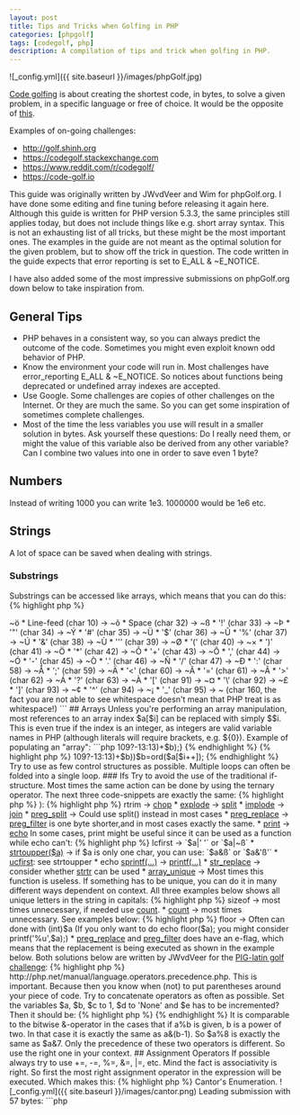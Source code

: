 ```yaml
---
layout: post
title: Tips and Tricks when Golfing in PHP
categories: [phpgolf]
tags: [codegolf, php]
description: A compilation of tips and trick when golfing in PHP.
---
```


![_config.yml]({{ site.baseurl }}/images/phpGolf.jpg)

<a href="https://en.wikipedia.org/wiki/Code_golf">Code golfing</a> is about creating the shortest code, in bytes, to solve a given problem, in a specific language or free of choice. It would be the opposite of <a href="https://xkcd.com/1960/">this</a>. 

Examples of on-going challenges:
* <a href="http://golf.shinh.org">http://golf.shinh.org</a>
* <a href="https://codegolf.stackexchange.com">https://codegolf.stackexchange.com</a>
* <a href="https://www.reddit.com/r/codegolf/">https://www.reddit.com/r/codegolf/</a>
* <a href="https://code-golf.io">https://code-golf.io</a>

This guide was originally written by JWvdVeer and Wim for phpGolf.org. I have done some editing and fine tuning before releasing it again here. Although this guide is written for PHP version 5.3.3, the same principles still applies today, but does not include things like e.g. short array syntax. This is not an exhausting list of all tricks, but these might be the most important ones. The examples in the guide are not meant as the optimal solution for the given problem, but to show off the trick in question. The code written in the guide expects that error reporting is set to E_ALL & ~E_NOTICE.

I have also added some of the most impressive submissions on phpGolf.org down below to take inspiration from.

## General Tips

* PHP behaves in a consistent way, so you can always predict the outcome of the code. Sometimes you might even exploit known odd behavior of PHP.
* Know the environment your code will run in. Most challenges have error_reporting E_ALL & ~E_NOTICE. So notices about functions being deprecated or undefined array indexes are accepted.
* Use Google. Some challenges are copies of other challenges on the Internet. Or they are much the same. So you can get some inspiration of sometimes complete challenges.
* Most of the time the less variables you use will result in a smaller solution in bytes. Ask yourself these questions: Do I really need them, or might the value of this variable also be derived from any other variable? Can I combine two values into one in order to save even 1 byte?


## Numbers

Instead of writing 1000 you can write 1e3. 1000000 would be 1e6 etc.

## Strings
A lot of space can be saved when dealing with strings.

### Substrings
Substrings can be accessed like arrays, which means that you can do this:
{% highlight php %}
<?$a="abc";echo$a[1]; # prints "b"
{% endhighlight %}

instead of this:
{% highlight php %}
<?$a="abc";echo substr($a,1,1); # prints "b"
{% endhighlight %}

### String inversion
Many strings doesn't need to be quoted when notices are turned off (~E_NOTICE), which means that that the following will work, thus saving 2 bytes:

{% highlight php %}
<?$a=HELLO;
{% endhighlight %}

This will however not work:
{% highlight php %}
<?$a=HELLO WORLD;
{% endhighlight %}

If you have a string with whitespace or characters that needs to be quoted, you can invert the string.

This code prints a newline, using 8 bytes:
{% highlight php %}
<?="\n";
{% endhighlight %}

This does the same thing using 7 bytes:
{% highlight php %}
<?="
";
{% endhighlight %}

And finally this does also the same, but using 6 bytes:

{% highlight php %}
<?=~õ;
{% endhighlight %}

Regular expressions are a good example of a kind of strings you can save bytes on using this trick.

Instead of doing this:
{% highlight php %}
<?=preg_filter('#(.)\1+#i','$1','Aa striing  wiith soomee reeduundaant chaars');
{% endhighlight %}

You could save 2 bytes doing this:
{% highlight php %}
<?=preg_filter(~Ü×ÑÖ£ÎÔÜ?,~ÛÎ,'Aa striing  wiith soomee reeduundaant chaars');
{% endhighlight %}

Make sure to set your text editor to latin1 (ISO-8859-1 or Windows-1252) instead of UTF8 otherwise you will save those inverted bytes as multi-bytes which will do the opposite of what we are trying to do here. 

Sometimes you can also invert the input to shorten your overall code.
  
A list of useful inverted characters: 
```
* Tab (char 9) -> ~ö
* Line-feed (char 10) -> ~õ
* Space (char 32) -> ~ß
* '!' (char 33) -> ~Þ
* '"' (char 34) -> ~Ý
* '#' (char 35) -> ~Ü
* '$' (char 36) -> ~Û
* '%' (char 37) -> ~Ú
* '&' (char 38) -> ~Ù
* ''' (char 39) -> ~Ø
* '(' (char 40) -> ~×
* ')' (char 41) -> ~Ö
* '*' (char 42) -> ~Õ
* '+' (char 43) -> ~Ô
* ',' (char 44) -> ~Ó
* '-' (char 45) -> ~Ò
* '.' (char 46) -> ~Ñ
* '/' (char 47) -> ~Ð
* ':' (char 58) -> ~Å
* ';' (char 59) -> ~Ä
* '<' (char 60) -> ~Ã
* '=' (char 61) -> ~Â
* '>' (char 62) -> ~Á
* '?' (char 63) -> ~À
* '[' (char 91) -> ~¤
* '\' (char 92) -> ~£
* ']' (char 93) -> ~¢
* '^' (char 94) -> ~¡
* '_' (char 95) -> ~  (char 160, the fact you are not able to see whitespace doesn't mean that PHP treat is as whitespace!)
```

## Arrays

Unless you're performing an array manipulation, most references to an array index $a[$i] can be replaced with simply $$i. This is even true if the index is an integer, as integers are valid variable names in PHP (although literals will require brackets, e.g. ${0}).

Example of populating an "array":
```php
<?for($i=0; $i<10; $i++) $$i = $i*2;
```

## Control Structures

### Braces
Know where you need brackets and where you don't. If a statement is only one line, you don't need brackets. Compare these two examples that print chars below 1000 that have a "9" in it.
{% highlight php %}
<?for(;++$i<1000;){if(is_int(strpos($i,'9'))){echo$i."\n";}}
{% endhighlight %}

{% highlight php %}
<?for(;++$i<1000;)if(is_int(strpos($i,'9')))echo$i."\n";
{% endhighlight %}

### Multiple statements

Often it happens that you have multiple statements inside an if statement:
{% highlight php %}
<?
if($c%4){
    $q++;
    print$a;
}
{% endhighlight %}

You can rewrite this as:
{% highlight php %}
<?if($c%4&&$q++)print$a;
{% endhighlight %}

Or even better:

{% highlight php %}
<?if($c%4)$q+=print$a;
{% endhighlight %}

Or as optimal as we know it:

{% highlight php %}
<?$c%4?$q+=print$a:0;
{% endhighlight %}

This works because print always returns 1.

### Loops
Never use while loops. For loops are always at least as short as a while loop, and most of the time shorter. The following code is a not very optimized version of rot13.
{% highlight php %}
<?$a="input";while($a[$i]){$b=ord($a[$i++]);echo chr(($b>109?-13:13)+$b);}
{% endhighlight %}

{% highlight php %}
<?for($a="input";$a[$i];print chr(($b>109?-13:13)+$b))$b=ord($a[$i++]);
{% endhighlight %}

Try to use as few control structures as possible. Multiple loops can often be folded into a single loop.

### Ifs
Try to avoid the use of the traditional if-structure. Most times the same action can be done by using the ternary operator. The next three code-snippets are exactly the same:
{% highlight php %}
<?if($i==2)++$j;
{% endhighlight %}

{% highlight php %}
<?$i==2?++$j:0; # Saves one byte.
{% endhighlight %}

{% highlight php %}
<?$i-2?:++$j; # Saves another two bytes, available since PHP 5.3
{% endhighlight %}

The following code prints the values of pow(3,n), n<10, starting with n=0:

{% highlight php %}
<?for(;$n++<9;)echo$a=3*$a?:1,"\n";
{% endhighlight %}

If you do have only an if (and no else), try to negate the condition. Since the middle part of the of ternary operator might be left out.

So:
{% highlight php %}
<?if($a==$b)doSomething();
{% endhighlight %}

Equals (Since PHP 5.3>):
{% highlight php %}
<?$a!=$b?:doSomething();
{% endhighlight %}

Even equals:
{% highlight php %}
<?$a!=$b||doSomething();
{% endhighlight %}

Since the associativity of this operator is left, nested ternary-operators should be preferable done in the true-action, since you otherwise have to use parentheses.
{% highlight php %}
<?$a=2;$b=3;print$a==$b?$a==27?$b!=30?:'This situation will never happen':'':'';
{% endhighlight %}

Same code, but false-based:
{% highlight php %}
<?$a=2;$b=3;print$a!=$b?:($a!=27?'':$b!=30)?'':'This situation will never happen';
{% endhighlight %}

Compare the examples below that both print all primes below 1000.
{% highlight php %}
1<?for($a=array(),$b=1;++$b<=1000;){foreach($a as$c)if($b%$c==0)continue 2;$a[]=$b;echo"\n".$b;}
{% endhighlight %}

{% highlight php %}
1<?for($a=array(),$b=1;++$b<=1000;){foreach($a as$c)continue($b%$c?0:2);$a[]=$b;echo"\n".$b;}
{% endhighlight %}

The whole if-structure can here be replaced with a ternary operator. Also try to avoid the need of keywords like 'break' and 'continue', since they need a lot of bytes, while it even might be done using a variable, that perhaps even might be used for other purposes.

Rewritten without *if* and *continue*, although this is far from the optimal solution:
{% highlight php %}
1<?for($a=array(),$b=1;$d=++$b<=1000;){foreach($a as$c)$b%$c?:$d=0;if($d){$a[]=$b;echo"\n".$b;}}
{% endhighlight %}

## Functions

You should (almost) never write your own functions. In most cases it is unnecessary and it costs a lot of bytes.
Some built-in functions in PHP should never be used. These are some examples with a better equivalent to the right.
    
* <a href="http://php.net/rtrim">rtrim</a> -> <a href="http://php.net/chop">chop</a>
* <a href="http://php.net/explode">explode</a> -> <a href="http://php.net/split">split</a>
* <a href="http://php.net/implode">implode</a> -> <a href="http://php.net/join">join</a>
* <a href="http://php.net/preg_split">preg_split</a> -> Could use split() instead in most cases
* <a href="http://php.net/preg_replace">preg_replace</a> -> <a href="http://php.net/preg_filter">preg_filter</a> is one byte shorter,and in most cases exactly the same.
* <a href="http://php.net/print">print</a> -> <a href="http://php.net/echo">echo</a>


In some cases, print might be useful since it can be used as a function while echo can't:
{% highlight php %}
<?for(;++$i<11;){echo str_repeat(' ',10-$i);for($a=0;$a<$i;)echo$a,(++$a-$i?' ':"\n");}
{% endhighlight %}

{% highlight php %}
<?for(;++$i<11;print"\n")for(print str_pad($a=0,11-$i,' ',0);++$a<$i;)echo" $a"; # echo instead of print would give an error
{% endhighlight %}

* <a href="http://php.net/lcfirst">lcfirst</a> -> `$a|' '` or `$a|~ß`
* <a href="http://php.net/strtoupper">strtoupper($a)</a> -> if $a is only one char, you can use: `$a&ß` or `$a&'ß'`
* <a href="http://php.net/ucfirst">ucfirst</a>: see strtoupper
* echo <a href="http://php.net/sprintf">sprintf(...)</a> -> <a href="http://php.net/printf">printf(...)</a>
* <a href="http://php.net/str_replace">str_replace</a> -> consider whether <a href="http://php.net/strtr">strtr</a> can be used
* <a href="http://php.net/array_unique">array_unique</a> -> Most times this function is useless. If something has to be unique, you can do it in many different ways dependent on context.


All three examples below shows all unique letters in the string in capitals:
{% highlight php %}
<?$b=array_unique(str_split(strtoupper('This is a string')));sort($b);if($b[0]==' ')unset($b[0]);echo join($b,"\n");
{% endhighlight %}

{% highlight php %}
<?for($a='This is a string';$b=$a[$i++];sort($c))@in_array($b&=ß,$c)?:$b==' '?:$c[]=$b;echo join($c,"\n");
{% endhighlight %}

{% highlight php %}
<?for($a=count_chars(strtoupper('This is a string'),3);$c=$a[$b++];)$c==' '?:$d[]=$c;echo join($d,"\n");
{% endhighlight %}

{% highlight php %}
<?for($a='This is a string';$b=$a[$i++];)$b==' '?:$c[$b&=ß]=$b;sort($c);echo join($c,"\n");
{% endhighlight %}

* <a href="http://php.net/sizeof">sizeof</a> -> most times unnecessary, if needed use <a href="http://php.net/count">count</a>.
* <a href="http://php.net/count">count</a> -> most times unnecessary. See examples below:

{% highlight php %}
<?for($a=array(5,24,89);$i<count($a);)echo$a[+$i++],"\n";
{% endhighlight %}

{% highlight php %}
<?for($a=array(5,24,89);$b=$a[+$i++];)echo"$b\n";
{% endhighlight %}


* <a href="http://php.net/floor">floor</a> -> Often can done with (int)$a (If you only want to do echo floor($a); you might consider printf('%u',$a);)
* <a href="http://php.net/preg_replace">preg_replace</a> and <a href="http://php.net/preg_filter">preg_filter</a> does have an e-flag, which means that the replacement is being executed as shown in the example below.


Both solutions below are written by JWvdVeer for the <a href="http://stackoverflow.com/questions/3190914/code-golf-pig-latin">PIG-latin golf challenge</a>:
{% highlight php %}
<?foreach(split(~ß,SENTENCE)as$a)echo($b++?~ß:'').(strpos(' aeuio',$a[0])?$a.w:substr($a,1).$a[0]).ay;
{% endhighlight %}

{% highlight php %}
<?=preg_filter('#b(([aioue]w*)|(w)(w*))b#ie','"$2"?"$2way":"$4$3ay"',SENTENCE);
{% endhighlight %}

The second solution is much shorter than the first. It even can handle strings with punctuation.


## Operators

### Precedence
Know the precedence of operators. A table with information about the precedence can be found at: <a href="http://php.net/manual/language.operators.precedence.php">http://php.net/manual/language.operators.precedence.php</a>. This is important. Because then you know when (not) to put parentheses around your piece of code.
Try to concatenate operators as often as possible. Set the variables $a, $b, $c to 1, $d to 'None' and $e has to be incremented? Then it should be:

{% highlight php %}
<?condition?$e+=$a=$b=$c=1|$d=None:0;
{% endhighlight %}

Not:
{% highlight php %}
<?if(condition){++$e;$a=$b=$c=1;$d=None;}
{% endhighlight %}

Or incremented $b with $c, then added to $a, and showing whether $a is odd or even after that increment?
{% highlight php %}
<?echo'$a is ',(1&$a+=$b+=$c)?odd:even;
{% endhighlight %}

### Modulo operator (%)

Modulo is a really useful operator for doing actions that only have to be done once in so many times in a loop or with some given condition. The condition to the loop can be a variable you can use for this purpose.

So if something has to be done every each 9th iteration:
{% highlight php %}
<?for(;$i<100;)++$i%9?:doSomething();>
{% endhighlight %}

It is comparable to the bitwise &-operator in the cases that if a%b is given, b is a power of two. In that case it is exactly the same as a&(b-1). So $a%8 is exactly the same as $a&7. Only the precedence of these two operators is different. So use the right one in your context.


## Assignment Operators

If possible always try to use +=, -=, %=, &=, |=, etc.
Mind the fact is associativity is right. So first the most right assignment operator in the expression will be executed.

Which makes this:
{% highlight php %}
<?$a+=$b%=2;
{% endhighlight %}

exactly the same as:
{% highlight php %}
<?$b%=2;$a+=$b;
{% endhighlight %}

But not the same as:
{% highlight php %}
<?$a+=$b;$b%=2;
{% endhighlight %}

## Bitwise

### Bitwise XOR (^)
Bitwise XOR for integers is a replacement for !=

Numeric example:
{% highlight php %}
<?$i!=7?:print'$i is seven';
{% endhighlight %}

Equals:
{% highlight php %}
<?$i^7?:print'$i is seven';
{% endhighlight %}

On strings it might be very useful to determine whether the given character equals a given char. This can be done by XOR the given char to '0', since '0' evaluates false.

Example check whether char equals '_':
{% highlight php %}
<?$c=_;echo'Char is '.($c^o?'not ':'').'an underscore';
{% endhighlight %}
This trick only can be used on one char. Since '0' evaluates false, but '00...' evaluates true.

### Bitwise OR (|)
Used for several purposes. One of them is converting letters to lowercase (see strtolower and lcfirst in section *functions*).
Mind the fact that $int|$nonNumericString==$int==true. Sometimes this might be useful, because you don't need a semicolon instead and your code might be written in one expression (for example in a ternary-operator).

### Bitwise NOT (~)
Covered in the *String* section.

## Hall of Fame

Below are two of the most impressive work from the public challenges in my opinion. They were submitted in 2012 by the talented primo, whom had the top score on all challenges. The encoding used to calculate the filesize was ISO-8859-1.

### Cantor's Enumeration

Challenge description: Print out the 100 first numbers in <a href="https://pastebin.com/4nub2H0r">Cantor's Enumeration</a>.

![_config.yml]({{ site.baseurl }}/images/cantor.png)

Leading submission with 57 bytes:
```php
<?for($f=µ;$ö++.$µ++-49;--$$f?--$$f:$f^=C)echo"$ö / $µ
";
```

Shown in hex:  
![_config.yml]({{ site.baseurl }}/images/primo-cantor-hex.png)

By comparrison, this was the next shortest submission from the user JWvdVeer with 76 bytes:
```php
<?for(;$x++.$y++^49;$b--?${$a%2?x:y}-=2:--${(1&$b=++$a)?y:x})echo"$x / $y
";
```

### Pathing

The challenge description were as follows:

* The constant MAP will contain one random map.
* Your program should output, to standard out, one single number,
the shortest distance from . to X. (alas, how many moves are the absolute 
minimum to get from the spot marked with '.' to the spot marked with 'X')
* Do not include the starting position, but include the end position.
* The map will always be closed, i.e. they will have a wall that reaches all the way around.
* The map are of random size, but no map will be greater than 50*50.
* The map may not always be square, but will always be rectangular.
* You may only move up, down, left or right. No diagonals.

Example input value (Given in the MAP constant on runtime):

```
####################################
####################################
####################################
####### ############################
######  .###########################
######   ##############X ###########
#####     ##############  ##########
##### #  ############  ## ##########
#####       #######    #   #########
#######     ##### #      ###########
########  #####           ##########
########   #### ####   #############
########  #  #  ####   #############
########         ###################
#########        ###################
####################################
```

Example answer: 36

This was the leading submission with only 118 bytes.

```php
<?for(;^$f=$m[strpos($m=~MAP,Ñ)+$c=~($Ü%2*strpos($m,õ))*~-($Ü&2)+$p=$a[$Ü++/5-3]];)${$$f|$$c?z:$a[]=$c}=$$p+1;echo$z;
```

And as shown in hex:  
![_config.yml]({{ site.baseurl }}/images/primo-pathing-hex.png)
